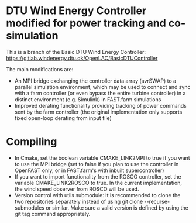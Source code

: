 # DTU Wind Energy Controller modified for power tracking and co-simulation

This is a branch of the Basic DTU Wind Energy Controller:
https://gitlab.windenergy.dtu.dk/OpenLAC/BasicDTUController

The main modifications are:
- An MPI bridge exchanging the controller data array (avrSWAP) to a parallel simulation environment, which may be used to connect and sync with a farm controller (or even bypass the entire turbine controller) in a distinct environment (e.g. Simulink) in FAST.farm simulations
- Improved derating functionality providing tracking of power commands sent by the farm controller (the original implementation only supports fixed open-loop derating from input file)

# Compiling
- In Cmake, set the boolean variable CMAKE_LINK2MPI to true if you want to use the MPI bridge (set to false if you plan to use the controller in OpenFAST only, or in FAST.farm's with inbuilt supercontroller)
- If you want to import functionality from the ROSCO controller, set the variable CMAKE_LINK2ROSCO to true. In the current implementation, the wind speed observer from ROSCO will be used.
- Version control with utils submodule: It is recommended to clone the two repositories separately instead of using git clone --recurse-submodules or similar. Make sure a valid version is defined by using the git tag command appropriately.

